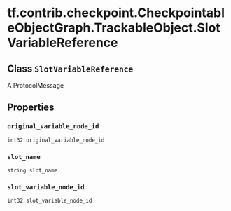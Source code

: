 <div itemscope itemtype="http://developers.google.com/ReferenceObject">
<meta itemprop="name" content="tf.contrib.checkpoint.CheckpointableObjectGraph.TrackableObject.SlotVariableReference" />
<meta itemprop="path" content="Stable" />
<meta itemprop="property" content="original_variable_node_id"/>
<meta itemprop="property" content="slot_name"/>
<meta itemprop="property" content="slot_variable_node_id"/>
</div>

# tf.contrib.checkpoint.CheckpointableObjectGraph.TrackableObject.SlotVariableReference

## Class `SlotVariableReference`

A ProtocolMessage



<!-- Placeholder for "Used in" -->


## Properties

<h3 id="original_variable_node_id"><code>original_variable_node_id</code></h3>

`int32 original_variable_node_id`


<h3 id="slot_name"><code>slot_name</code></h3>

`string slot_name`


<h3 id="slot_variable_node_id"><code>slot_variable_node_id</code></h3>

`int32 slot_variable_node_id`




